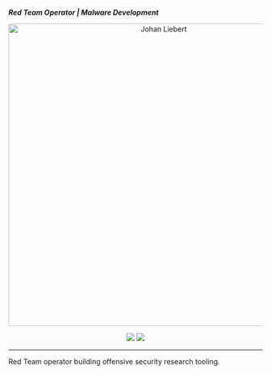 ***********Red Team Operator | Malware Development***********

<p align="center">
  <img src="https://i.pinimg.com/originals/6d/05/6f/6d056f6e24224e6acfe2d8a4d6eb5bf8.gif" width="600" alt="Johan Liebert">
</p>

<p align="center">
  <img src="https://img.shields.io/badge/Focus-Adversary%20Emulation-informational" />
  <img src="https://img.shields.io/badge/Languages-C%2FC%2B%2B-blue" />
</p>

---

Red Team operator building offensive security research tooling.
